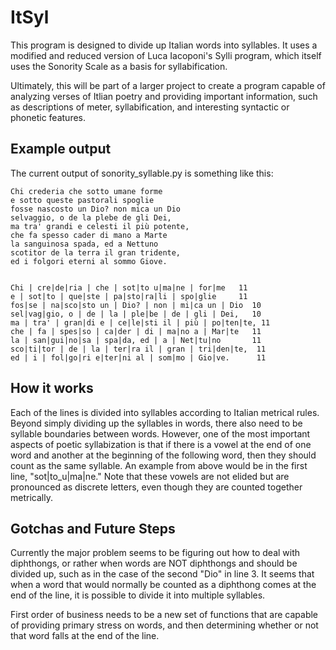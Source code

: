 # ItSyl

This program is designed to divide up Italian words into syllables. It uses a modified and reduced version of Luca Iacoponi's Sylli program, which itself uses the Sonority Scale as a basis for syllabification.

Ultimately, this will be part of a larger project to create a program capable of analyzing verses of Itlian poetry and providing important information, such as descriptions of meter, syllabification, and interesting syntactic or phonetic features.

## Example output

The current output of sonority_syllable.py is something like this:

```
Chi crederia che sotto umane forme
e sotto queste pastorali spoglie
fosse nascosto un Dio? non mica un Dio
selvaggio, o de la plebe de gli Dei,
ma tra' grandi e celesti il più potente,
che fa spesso cader di mano a Marte
la sanguinosa spada, ed a Nettuno
scotitor de la terra il gran tridente,
ed i folgori eterni al sommo Giove.


Chi | cre|de|ria | che | sot|to u|ma|ne | for|me   11
e | sot|to | que|ste | pa|sto|ra|li | spo|glie     11
fos|se | na|sco|sto un | Dio? | non | mi|ca un | Dio  10
sel|vag|gio, o | de | la | ple|be | de | gli | Dei,   10
ma | tra' | gran|di e | ce|le|sti il | più | po|ten|te, 11
che | fa | spes|so | ca|der | di | ma|no a | Mar|te   11
la | san|gui|no|sa | spa|da, ed | a | Net|tu|no       11
sco|ti|tor | de | la | ter|ra il | gran | tri|den|te,  11
ed | i | fol|go|ri e|ter|ni al | som|mo | Gio|ve.      11

```

## How it works

Each of the lines is divided into syllables according to Italian metrical rules. Beyond simply dividing up the syllables in words, there also need to be syllable boundaries between words. However, one of the most important aspects of poetic syllabization is that if there is a vowel at the end of one word and another at the beginning of the following word, then they should count as the same syllable. An example from above would be in the first line, "sot|to_u|ma|ne." Note that these vowels are not elided but are pronounced as discrete letters, even though they are counted together metrically. 

## Gotchas and Future Steps

Currently the major problem seems to be figuring out how to deal with diphthongs, or rather when words are NOT diphthongs and should be divided up, such as in the case of the second "Dio" in line 3. It seems that when a word that would normally be counted as a diphthong comes at the end of the line, it is possible to divide it into multiple syllables. 

First order of business needs to be a new set of functions that are capable of providing primary stress on words, and then determining whether or not that word falls at the end of the line.
